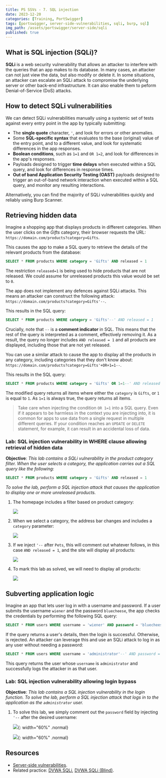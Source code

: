 ```yaml
---
title: PS SSVs - 7. SQL injection
date: 2023-12-20
categories: [Training, PortSwigger]
tags: [portswigger, server-side-vulnerabilities, sqli, burp, sql]
img_path: /assets/portswigger/server-side/sqli
published: true
---
```


## What is SQL injection (SQLi)?

**SQLi** is a web security vulnerability that allows an attacker to interfere with the queries that an app makes to its database. In many cases, an attacker can not just view the data, but also modify or delete it. In some situations, an attacker can escalate an SQLi attack to compromise the underlying server or other back-end infrastructure. It can also enable them to peform Denial-of-Service (DoS) attacks.

## How to detect SQLi vulnerabilities

We can detect SQLi vulnerabilities manually using a systemic set of tests against every entry point in the app by typically submitting:
- The **single quote** character, `'`, and look for errors or other anomalies.
- Some **SQL-specific syntax** that evaluates to the base (original) value of the entry point, and to a different value, and look for systematic differences in the app responses.
- **Boolean conditions**, such as `1=1` and `OR 1=2`, and look for differences in the app's responses.
- Payloads designed to trigger **time delays** when executed within a SQL query, and look for differences in response times.
- **Out of band Application Security Testing (OAST)** payloads designed to trigger an out-of-band network interaction when executed within a SQL query, and monitor any resulting interactions.

Alternatively, you can find the majority of SQLi vulnerabilities quickly and reliably using Burp Scanner.

## Retrieving hidden data

Imagine a shopping app that displays products in different categories. When the user clicks on the *Gifts* category, their browser requests the URL: `https://domain.com/products?category=Gifts`.

This causes the app to make a SQL query to retrieve the details of the relevant products from the database:

```sql
SELECT * FROM products WHERE category = 'Gifts' AND released = 1
```

The restriction `released=1` is being used to hide products that are not released. We could assume for unreleased products this value would be set to `0`.

The app does not implement any defences against SQLi attacks. This means an attacker can construct the following attack: `https://domain.com/products?category=Gifts'--`.

This results in the SQL query:

```sql
SELECT * FROM products WHERE category = 'Gifts'--' AND released = 1
```

Crucially, note that `--` is a **comment indicator** in SQL. This means that the rest of the query is interpreted as a comment, effectively removing it. As a result, the query no longer includes `AND released = 1` and all products are displayed, including those that are not yet released.

You can use a similar attack to cause the app to display all the products in any category, including categories that they don't know about: `https://domain.com/products?category=Gifts'+OR+1=1--`.

This results in the SQL query:

```sql
SELECT * FROM products WHERE category = 'Gifts' OR 1=1--' AND released = 1
```

The modified query returns all items where either the `category` is `Gifts`, or `1` is equal to `1`. As `1=1` is always true, the query returns all items.

> Take care when injecting the condition `OR 1=1` into a SQL query. Even if it appears to be harmless in the context you are injecting into, it is common for apps to use data from a single request in multiple different queries. If your condition reaches an `UPDATE` or `DELETE` statement, for example, it can result in an accidental loss of data.

### Lab: SQL injection vulnerability in WHERE clause allowing retrieval of hidden data

**Objective**: _This lab contains a SQLi vulnerability in the product category filter. When the user selects a category, the application carries out a SQL query like the following:_

```sql
SELECT * FROM products WHERE category = 'Gifts' AND released = 1
```

_To solve the lab, perform a SQL injection attack that causes the application to display one or more unreleased products._

1. The homepage includes a filter based on product category:

    ![](lab1_home.png)

2. When we select a category, the address bar changes and includes a `category` parameter:

    ![](lab1_pets_category.png)

3. If we inject `'--` after `Pets`, this will comment out whatever follows, in this case `AND released = 1`, and the site will display all products:

    ![](lab1_sqli.png)

4. To mark this lab as solved, we will need to display all products:

    ![](lab1_solved.png)

## Subverting application logic

Imagine an app that lets user log in with a username and password. If a user submits the username `wiener` and the password `bluecheese`, the app checks the credentials by performing the following SQL query:

```sql
SELECT * FROM users WHERE username = 'wiener' AND password = 'bluecheese'
```

If the query returns a user's details, then the login is successful. Otherwise, is rejected. An attacker can leverage this and use an SQLi attack to log in as any user without needing a password:

```sql
SELECT * FROM users WHERE username = 'administrator'--' AND password = ''
```

This query returns the user whose `username` is `administrator` and successfully logs the attacker in as that user.

### Lab: SQL injection vulnerability allowing login bypass

**Objective**: _This lab contains a SQL injection vulnerability in the login function. To solve the lab, perform a SQL injection attack that logs in to the application as the `administrator` user._

1. To solve this lab, we simply comment out the `password` field by injecting `'--` after the desired username:

    ![](lab2_login.png){: width="60%" .normal}

    ![](lab2_solved.png){: width="60%" .normal}

## Resources

- [Server-side vulnerabilities](https://portswigger.net/web-security/learning-paths/server-side-vulnerabilities-apprentice).
- Related practice: [DVWA SQLi](https://cspanias.github.io/posts/DVWA-SQL-Injection/), [DVWA SQLi (Blind)](https://cspanias.github.io/posts/DVWA-SQL-Injection-(Blind)/).